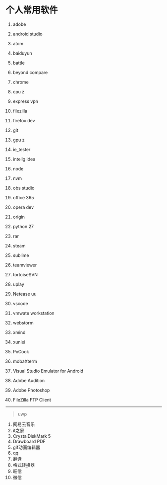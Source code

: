 # 个人常用软件

1. adobe
2. android studio
3. atom
4. baiduyun
5. battle
6. beyond compare
7. chrome
8. cpu z
9. express vpn
10. filezilla
11. firefox dev
12. git
13. gpu z
14. ie_tester
15. intellg idea
16. node
17. nvm
18. obs studio
19. office 365
20. opera dev
21. origin
22. python 27
23. rar
24. steam
25. sublime
26. teamviewer
27. tortoiseSVN
28. uplay
29. Netease uu
30. vscode
31. vmwate workstation
32. webstorm
33. xmind
34. xunlei

35. PxCook
36. mobaXterm
37. Visual Studio Emulator for Android
38. Adobe Audition
39. Adobe Photoshop
40. FileZilla FTP Client

---

> uwp

1. 网易云音乐
2. it之家
3. CrystalDiskMark 5
4. Drawboard PDF
5. gif动画编辑器
6. qq
7. 翻译
8. 格式转换器
9. 旺信
10. 微信
